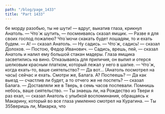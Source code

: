 ```yaml
---
path: "/blog/page_1433"
title: "Part 1433"
---
```


бе морду разобью, ты не шути! — вдруг, выкатив глаза, крикнул Анатоль.
— Что̀ ж шутить, — посмеиваясь сказал ямщик. — Разве я для своих господ пожалею? Что́ мочи скакать будет лошадям, то и ехать будем.
— А! — сказал Анатоль. — Ну садись.
— Что̀ ж, садись! — сказал Долохов.
— Постою, Федор Иванович.
— Садись, врешь, пей, — сказал Анатоль и налил ему большой стакан мадеры. Глаза ямщика засветились на вино. Отказываясь для приличия, он выпил и отерся шелковым красным платком, который лежал у него в шапке.
— Что́ ж, когда ехать-то, ваше сиятельство?
— Да вот... (Анатоль посмотрел на часы) сейчас и ехать. Смотри же, Балага. А? Поспеешь?
— Да как выезд — счастлив ли будет, а то отчего же не поспеть? — сказал Балага. — Доставляли же в Тверь, в семь часов поспевали. Помнишь небось, ваше сиятельство.
— Ты знаешь ли, на Рождество из Твери я раз ехал, — сказал Анатоль с улыбкой воспоминания, обращаясь к Макарину, который во все глаза умиленно смотрел на Курагина. — Ты 355веришь ли, Макарка, что 
